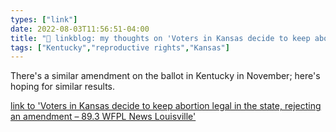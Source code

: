 ```yaml
---
types: ["link"]
date: 2022-08-03T11:56:51-04:00
title: "🔗 linkblog: my thoughts on 'Voters in Kansas decide to keep abortion legal in the state, rejecting an amendment – 89.3 WFPL News Louisville'"
tags: ["Kentucky","reproductive rights","Kansas"]
---
```

There's a similar amendment on the ballot in Kentucky in November; here's hoping for similar results.
 

[link to 'Voters in Kansas decide to keep abortion legal in the state, rejecting an amendment – 89.3 WFPL News Louisville'](https://wfpl.org/voters-in-kansas-decide-to-keep-abortion-legal-in-the-state-rejecting-an-amendment/)
